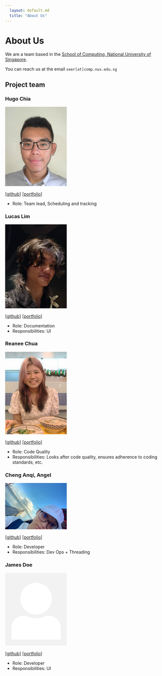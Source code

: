 ```yaml
---
  layout: default.md
  title: "About Us"
---
```


# About Us

We are a team based in the [School of Computing, National University of Singapore](http://www.comp.nus.edu.sg).

You can reach us at the email `seer[at]comp.nus.edu.sg`

## Project team

### Hugo Chia

<img src="images/hugo-chia.png" width="200px">

[[github](https://github.com/hugo-chia)]
[[portfolio](team/hugochia.md)]

* Role: Team lead, Scheduling and tracking

### Lucas Lim

<img src="images/codekrodile.png" width="200px">

[[github](http://github.com/Codekrodile)]
[[portfolio](team/codekrodile.md)]

* Role: Documentation
* Responsibilities: UI

### Reanee Chua

<img src="images/reaneechua.png" width="200px">

[[github](https://github.com/reaneechua)] [[portfolio](team/reaneechua.md)]

* Role: Code Quality
* Responsibilities:  Looks after code quality, ensures adherence to coding standards, etc.

### Cheng Anqi, Angel

<img src="images/aerollingoverdeepblueseas.png" width="200px">

[[github](http://github.com/AerollingOverDeepBlueSeas)]
[[portfolio](team/aerollingoverdeepblueseas.md)]

* Role: Developer
* Responsibilities: Dev Ops + Threading

### James Doe

<img src="images/johndoe.png" width="200px">

[[github](http://github.com/johndoe)]
[[portfolio](team/johndoe.md)]

* Role: Developer
* Responsibilities: UI
